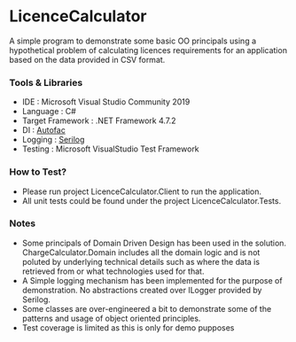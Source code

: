 # LicenceCalculator
A simple program to demonstrate some basic OO principals using a hypothetical problem of calculating licences requirements for an application based on the data provided in CSV format.

### Tools & Libraries
* IDE : Microsoft Visual Studio Community 2019
* Language : C#
* Target Framework : .NET Framework 4.7.2
* DI : [Autofac](https://autofac.org/)
* Logging : [Serilog](https://serilog.net/)
* Testing : Microsoft VisualStudio Test Framework

### How to Test?
* Please run project LicenceCalculator.Client to run the application.
* All unit tests could be found under the project LicenceCalculator.Tests.

### Notes
* Some principals of Domain Driven Design has been used in the solution. ChargeCalculator.Domain includes all the domain logic and is not poluted by underlying technical details such as where the data is retrieved from or what technologies used for that.
* A Simple logging mechanism has been implemented for the purpose of demonstration. No abstractions created over ILogger provided by Serilog. 
* Some classes are over-engineered a bit to demonstrate some of the patterns and usage of object oriented principles.
* Test coverage is limited as this is only for demo pupposes
